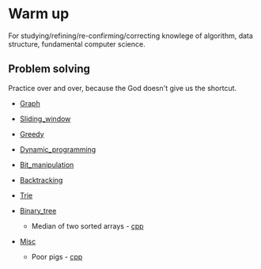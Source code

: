 # Warm up  
For studying/refining/re-confirming/correcting knowlege of algorithm, data structure,
fundamental computer science.

## Problem solving  
Practice over and over, because the God doesn't give us the shortcut.  

- [Graph](practice/cpp/graph)
- [Sliding_window](practice/cpp/sliding_window)
- [Greedy](practice/cpp/greedy)
- [Dynamic_programming](practice/cpp/dynamic_programming)
- [Bit_manipulation](practice/cpp/bit_manipulation)
- [Backtracking](practice/cpp/backtracking)
- [Trie](practice/cpp/trie)

- [Binary_tree](practice/cpp/binary_tree)
  - Median of two sorted arrays - [cpp](practice/cpp/binary_search/median_of_two_sorted_arrays.cpp)

- [Misc](practice/cpp/misc)
  - Poor pigs - [cpp](practice/cpp/misc/poor_pigs.cpp)

